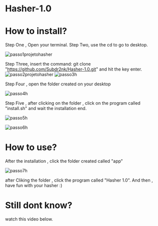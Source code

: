 # Hasher-1.0

# How to install?



Step One , Open your terminal.
Step Two, use the cd to go to desktop.


![passo1projetohasher](https://github.com/Subdr2nk/Hasher-1.0/assets/136206803/57aa0199-b665-4932-9f89-3834f1d094d6)

Step Three, insert the command: git clone "https://github.com/Subdr2nk/Hasher-1.0.git" and hit the key enter.
![passo2projetohasher](https://github.com/Subdr2nk/Hasher-1.0/assets/136206803/071b4d83-aa58-4121-bb68-8ed3a949dfd0)
![passo3h](https://github.com/Subdr2nk/Hasher-1.0/assets/136206803/cf891afb-644f-4380-a31d-9a0f1e801135)


Step Four , open the folder created on your desktop


![passo4h](https://github.com/Subdr2nk/Hasher-1.0/assets/136206803/52065c95-50c7-41d8-b77f-12d33d2d789c)


Step Five , after clicking on the folder , click on the program called "install.sh" and wait the installation end.


![passo5h](https://github.com/Subdr2nk/Hasher-1.0/assets/136206803/6f2ba892-701c-450a-b06a-7014d66e828e)



![passo6h](https://github.com/Subdr2nk/Hasher-1.0/assets/136206803/a56bcc13-3fad-4d39-81de-1d716597b1e8)



# How to use?

After the installation , click the folder created called "app"



![passo7h](https://github.com/Subdr2nk/Hasher-1.0/assets/136206803/80699857-38c8-4ebd-9466-4b56048a97b5)

after Cliking the folder , click the program called "Hasher 1.0". And then , have fun with your hasher :)


# Still dont know?

watch this video below.



